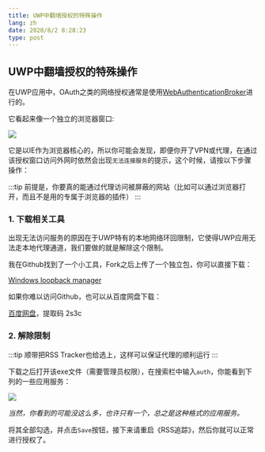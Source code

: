 ```yaml
---
title: UWP中翻墙授权的特殊操作
lang: zh
date: 2020/8/2 8:28:23
type: post
---
```


## UWP中翻墙授权的特殊操作

在UWP应用中，OAuth之类的网络授权通常是使用[WebAuthenticationBroker](https://docs.microsoft.com/en-us/windows/uwp/security/web-authentication-broker)进行的。

它看起来像一个独立的浏览器窗口:

![](https://i.loli.net/2020/08/02/ByGZejgMpvdFhW1.png)

它是以IE作为浏览器核心的，所以你可能会发现，即便你开了VPN或代理，在通过该授权窗口访问外网时依然会出现`无法连接服务`的提示，这个时候，请按以下步骤操作：

:::tip
前提是，你要真的能通过代理访问被屏蔽的网站（比如可以通过浏览器打开，而且不是用的专属于浏览器的插件）
:::

### 1. 下载相关工具

出现无法访问服务的原因在于UWP特有的本地网络环回限制，它使得UWP应用无法走本地代理通道，我们要做的就是解除这个限制。

我在Github找到了一个小工具，Fork之后上传了一个独立包，你可以直接下载：

[Windows loopback manager](https://github.com/Richasy/Windows-Loopback-Exemption-Manager/releases/tag/1.0.0)

如果你难以访问Github，也可以从百度网盘下载：

[百度网盘](https://pan.baidu.com/s/10r4raod7IdZUzxKlybI3mw)，提取码 2s3c

### 2. 解除限制

:::tip
顺带把RSS Tracker也给选上，这样可以保证代理的顺利运行
:::

下载之后打开该exe文件（需要管理员权限），在搜索栏中输入`auth`，你能看到下列的一些应用服务：

![](https://i.loli.net/2020/08/02/4aZEjrG6ITLybs3.png)

*当然，你看到的可能没这么多，也许只有一个，总之是这种格式的应用服务。*

将其全部勾选，并点击`Save`按钮，接下来请重启《RSS追踪》，然后你就可以正常进行授权了。